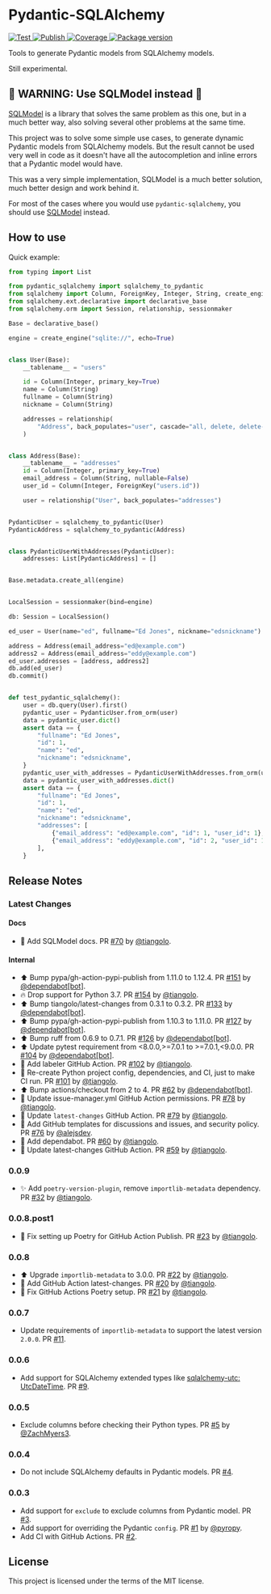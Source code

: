# Pydantic-SQLAlchemy

<a href="https://github.com/tiangolo/pydantic-sqlalchemy/actions?query=workflow%3ATest" target="_blank">
    <img src="https://github.com/tiangolo/pydantic-sqlalchemy/workflows/Test/badge.svg" alt="Test">
</a>
<a href="https://github.com/tiangolo/pydantic-sqlalchemy/actions?query=workflow%3APublish" target="_blank">
    <img src="https://github.com/tiangolo/pydantic-sqlalchemy/workflows/Publish/badge.svg" alt="Publish">
</a>
<a href="https://codecov.io/gh/tiangolo/pydantic-sqlalchemy" target="_blank">
    <img src="https://img.shields.io/codecov/c/github/tiangolo/pydantic-sqlalchemy?color=%2334D058" alt="Coverage">
</a>
<a href="https://pypi.org/project/pydantic-sqlalchemy" target="_blank">
    <img src="https://img.shields.io/pypi/v/pydantic-sqlalchemy?color=%2334D058&label=pypi%20package" alt="Package version">
</a>

Tools to generate Pydantic models from SQLAlchemy models.

Still experimental.

## 🚨 WARNING: Use SQLModel instead 🚨

[SQLModel](https://sqlmodel.tiangolo.com/) is a library that solves the same problem as this one, but in a much better way, also solving several other problems at the same time.

This project was to solve some simple use cases, to generate dynamic Pydantic models from SQLAlchemy models. But the result cannot be used very well in code as it doesn't have all the autocompletion and inline errors that a Pydantic model would have.

This was a very simple implementation, SQLModel is a much better solution, much better design and work behind it.

For most of the cases where you would use `pydantic-sqlalchemy`, you should use [SQLModel](https://sqlmodel.tiangolo.com/) instead.

## How to use

Quick example:

```Python
from typing import List

from pydantic_sqlalchemy import sqlalchemy_to_pydantic
from sqlalchemy import Column, ForeignKey, Integer, String, create_engine
from sqlalchemy.ext.declarative import declarative_base
from sqlalchemy.orm import Session, relationship, sessionmaker

Base = declarative_base()

engine = create_engine("sqlite://", echo=True)


class User(Base):
    __tablename__ = "users"

    id = Column(Integer, primary_key=True)
    name = Column(String)
    fullname = Column(String)
    nickname = Column(String)

    addresses = relationship(
        "Address", back_populates="user", cascade="all, delete, delete-orphan"
    )


class Address(Base):
    __tablename__ = "addresses"
    id = Column(Integer, primary_key=True)
    email_address = Column(String, nullable=False)
    user_id = Column(Integer, ForeignKey("users.id"))

    user = relationship("User", back_populates="addresses")


PydanticUser = sqlalchemy_to_pydantic(User)
PydanticAddress = sqlalchemy_to_pydantic(Address)


class PydanticUserWithAddresses(PydanticUser):
    addresses: List[PydanticAddress] = []


Base.metadata.create_all(engine)


LocalSession = sessionmaker(bind=engine)

db: Session = LocalSession()

ed_user = User(name="ed", fullname="Ed Jones", nickname="edsnickname")

address = Address(email_address="ed@example.com")
address2 = Address(email_address="eddy@example.com")
ed_user.addresses = [address, address2]
db.add(ed_user)
db.commit()


def test_pydantic_sqlalchemy():
    user = db.query(User).first()
    pydantic_user = PydanticUser.from_orm(user)
    data = pydantic_user.dict()
    assert data == {
        "fullname": "Ed Jones",
        "id": 1,
        "name": "ed",
        "nickname": "edsnickname",
    }
    pydantic_user_with_addresses = PydanticUserWithAddresses.from_orm(user)
    data = pydantic_user_with_addresses.dict()
    assert data == {
        "fullname": "Ed Jones",
        "id": 1,
        "name": "ed",
        "nickname": "edsnickname",
        "addresses": [
            {"email_address": "ed@example.com", "id": 1, "user_id": 1},
            {"email_address": "eddy@example.com", "id": 2, "user_id": 1},
        ],
    }
```

## Release Notes

### Latest Changes

#### Docs

* 📝 Add SQLModel docs. PR [#70](https://github.com/tiangolo/pydantic-sqlalchemy/pull/70) by [@tiangolo](https://github.com/tiangolo).

#### Internal

* ⬆ Bump pypa/gh-action-pypi-publish from 1.11.0 to 1.12.4. PR [#151](https://github.com/tiangolo/pydantic-sqlalchemy/pull/151) by [@dependabot[bot]](https://github.com/apps/dependabot).
* 🔥 Drop support for Python 3.7. PR [#154](https://github.com/tiangolo/pydantic-sqlalchemy/pull/154) by [@tiangolo](https://github.com/tiangolo).
* ⬆ Bump tiangolo/latest-changes from 0.3.1 to 0.3.2. PR [#133](https://github.com/tiangolo/pydantic-sqlalchemy/pull/133) by [@dependabot[bot]](https://github.com/apps/dependabot).
* ⬆ Bump pypa/gh-action-pypi-publish from 1.10.3 to 1.11.0. PR [#127](https://github.com/tiangolo/pydantic-sqlalchemy/pull/127) by [@dependabot[bot]](https://github.com/apps/dependabot).
* ⬆ Bump ruff from 0.6.9 to 0.7.1. PR [#126](https://github.com/tiangolo/pydantic-sqlalchemy/pull/126) by [@dependabot[bot]](https://github.com/apps/dependabot).
* ⬆ Update pytest requirement from <8.0.0,>=7.0.1 to >=7.0.1,<9.0.0. PR [#104](https://github.com/tiangolo/pydantic-sqlalchemy/pull/104) by [@dependabot[bot]](https://github.com/apps/dependabot).
* 👷 Add labeler GitHub Action. PR [#102](https://github.com/tiangolo/pydantic-sqlalchemy/pull/102) by [@tiangolo](https://github.com/tiangolo).
* 🔧 Re-create Python project config, dependencies, and CI, just to make CI run. PR [#101](https://github.com/tiangolo/pydantic-sqlalchemy/pull/101) by [@tiangolo](https://github.com/tiangolo).
* ⬆ Bump actions/checkout from 2 to 4. PR [#62](https://github.com/tiangolo/pydantic-sqlalchemy/pull/62) by [@dependabot[bot]](https://github.com/apps/dependabot).
* 👷 Update issue-manager.yml GitHub Action permissions. PR [#78](https://github.com/tiangolo/pydantic-sqlalchemy/pull/78) by [@tiangolo](https://github.com/tiangolo).
* 👷 Update `latest-changes` GitHub Action. PR [#79](https://github.com/tiangolo/pydantic-sqlalchemy/pull/79) by [@tiangolo](https://github.com/tiangolo).
* 🔧 Add GitHub templates for discussions and issues, and security policy. PR [#76](https://github.com/tiangolo/pydantic-sqlalchemy/pull/76) by [@alejsdev](https://github.com/alejsdev).
* 👷 Add dependabot. PR [#60](https://github.com/tiangolo/pydantic-sqlalchemy/pull/60) by [@tiangolo](https://github.com/tiangolo).
* 👷 Update latest-changes GitHub Action. PR [#59](https://github.com/tiangolo/pydantic-sqlalchemy/pull/59) by [@tiangolo](https://github.com/tiangolo).

### 0.0.9

* ✨ Add `poetry-version-plugin`, remove `importlib-metadata` dependency. PR [#32](https://github.com/tiangolo/pydantic-sqlalchemy/pull/32) by [@tiangolo](https://github.com/tiangolo).

### 0.0.8.post1

* 💚 Fix setting up Poetry for GitHub Action Publish. PR [#23](https://github.com/tiangolo/pydantic-sqlalchemy/pull/23) by [@tiangolo](https://github.com/tiangolo).

### 0.0.8

* ⬆️ Upgrade `importlib-metadata` to 3.0.0. PR [#22](https://github.com/tiangolo/pydantic-sqlalchemy/pull/22) by [@tiangolo](https://github.com/tiangolo).
* 👷 Add GitHub Action latest-changes. PR [#20](https://github.com/tiangolo/pydantic-sqlalchemy/pull/20) by [@tiangolo](https://github.com/tiangolo).
* 💚 Fix GitHub Actions Poetry setup. PR [#21](https://github.com/tiangolo/pydantic-sqlalchemy/pull/21) by [@tiangolo](https://github.com/tiangolo).

### 0.0.7

* Update requirements of `importlib-metadata` to support the latest version `2.0.0`. PR [#11](https://github.com/tiangolo/pydantic-sqlalchemy/pull/11).

### 0.0.6

* Add support for SQLAlchemy extended types like [sqlalchemy-utc: UtcDateTime](https://github.com/spoqa/sqlalchemy-utc). PR [#9](https://github.com/tiangolo/pydantic-sqlalchemy/pull/9).

### 0.0.5

* Exclude columns before checking their Python types. PR [#5](https://github.com/tiangolo/pydantic-sqlalchemy/pull/5) by [@ZachMyers3](https://github.com/ZachMyers3).

### 0.0.4

* Do not include SQLAlchemy defaults in Pydantic models. PR [#4](https://github.com/tiangolo/pydantic-sqlalchemy/pull/4).

### 0.0.3

* Add support for `exclude` to exclude columns from Pydantic model. PR [#3](https://github.com/tiangolo/pydantic-sqlalchemy/pull/3).
* Add support for overriding the Pydantic `config`. PR [#1](https://github.com/tiangolo/pydantic-sqlalchemy/pull/1) by [@pyropy](https://github.com/pyropy).
* Add CI with GitHub Actions. PR [#2](https://github.com/tiangolo/pydantic-sqlalchemy/pull/2).

## License

This project is licensed under the terms of the MIT license.
